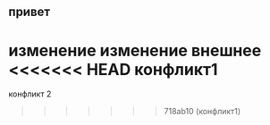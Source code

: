 ## привет
изменение
изменение внешнее
<<<<<<< HEAD
конфликт1 
=======
конфликт 2 
>>>>>>> 718ab10 (конфликт1)
